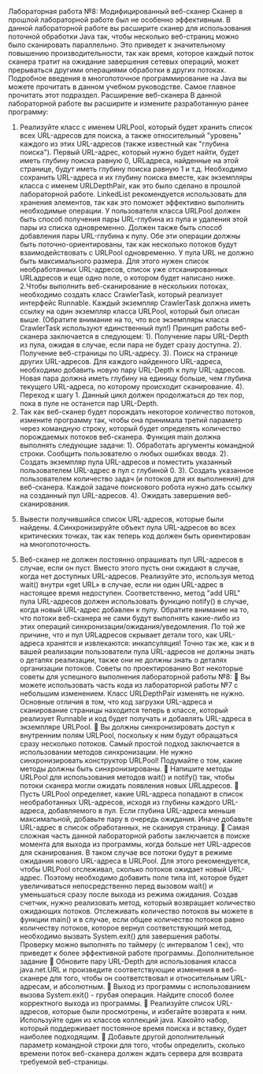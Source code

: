 Лабораторная работа №8: Модифицированный веб-сканер
Сканер в прошлой лабораторной работе был не особенно эффективным. В
данной лабораторной работе вы расширите сканер для использования поточной
обработки Java так, чтобы несколько веб-страниц можно было сканировать
параллельно. Это приведет к значительному повышению производительности,
так как время, которое каждый поток сканера тратит на ожидание завершения
сетевых операций, может прерываться другими операциями обработки в других
потоках.
Подробное введения в многопоточное программирование на Java вы
можете прочитать в данном учебном руководстве. Самое главное прочитать
этот подраздел.
Расширение веб-сканера
В данной лабораторной работе вы расширите и измените разработанную
ранее программу:
1. Реализуйте класс с именем URLPool, который будет хранить список
всех URL-адресов для поиска, а также относительный "уровень" каждого из
этих URL-адресов (также известный как "глубина поиска"). Первый URL-адрес,
который нужно будет найти, будет иметь глубину поиска равную 0, URLадреса, найденные на этой странице, будут иметь глубину поиска равную 1 и
т.д. Необходимо сохранить URL-адреса и их глубину поиска вместе, как
экземпляры класса с именем URLDepthPair, как это было сделано в прошлой
лабораторной работе. LinkedList рекомендуется использовать для хранения
элементов, так как это поможет эффективно выполнить необходимые операции.
У пользователя класса URLPool должен быть способ получения пары
URL-глубина из пула и удаления этой пары из списка одновременно. Должен
также быть способ добавления пары URL-глубина к пулу. Обе эти операции
должны быть поточно-ориентированы, так как несколько потоков будут
взаимодействовать с URLPool одновременно.
У пула URL не должно быть максимального размера. Для этого нужен
список необработанных URL-адресов, список уже отсканированных URLадресов и еще одно поле, о котором будет написано ниже.
2.Чтобы выполнить веб-сканирование в нескольких потоках, необходимо
создать класс CrawlerTask, который реализует интерфейс Runnable. Каждый
экземпляр CrawlerTask должна иметь ссылку на один экземпляр класса
URLPool, который был описан выше. (Обратите внимание на то, что все
экземпляры класса CrawlerTask используют единственный пул!) Принцип
работы веб-сканера заключается в следующем:
1). Получение пары URL-Depth из пула, ожидая в случае, если пара не
будет сразу доступна.
2). Получение веб-страницы по URL-адресу.
3). Поиск на странице других URL-адресов. Для каждого найденного
URL-адреса, необходимо добавить новую пару URL-Depth к пулу URL-адресов.
Новая пара должна иметь глубину на единицу больше, чем глубина текущего
URL-адреса, по которому происходит сканирование.
4). Переход к шагу 1.
Данный цикл должен продолжаться до тех пор, пока в пуле не останется
пар URL-Depth.
3. Так как веб-сканер будет порождать некоторое количество потоков,
измените программу так, чтобы она принимала третий параметр через
командную строку, который будет определять количество порождаемых
потоков веб-сканера. Функция main должна выполнять следующие задачи:
1). Обработать аргументы командной строки. Сообщить пользователю о
любых ошибках ввода.
2). Создать экземпляр пула URL-адресов и поместить указанный
пользователем URL-адрес в пул с глубиной 0.
3). Создать указанное пользователем количество задач (и потоков для их
выполнения) для веб-сканера. Каждой задаче поискового робота нужно дать
ссылку на созданный пул URL-адресов.
4). Ожидать завершения веб-сканирования.
5) Вывести получившийся список URL-адресов, которые были найдены.
4.Синхронизируйте объект пула URL-адресов во всех критических
точках, так как теперь код должен быть ориентирован на многопоточность.
5. Веб-сканер не должен постоянно опрашивать пул URL-адресов в
случае, если он пуст. Вместо этого пусть они ожидают в случае, когда нет
доступных URL-адресов. Реализуйте это, используя метод wait() внутри «get
URL» в случае, если ни один URL-адрес в настоящее время недоступен.
Соответственно, метод "add URL" пула URL-адресов должен использовать
функцию notify() в случае, когда новый URL-адрес добавлен к пулу.
Обратите внимание на то, что потоки веб-сканера не сами будут
выполнять какие-либо из этих операций
синхронизации/ожидания/уведомления. По той же причине, что и пул URLадресов скрывает детали того, как URL-адреса хранятся и извлекаются:
инкапсуляция! Точно так же, как и в вашей реализации пользователи пула
URL-адресов не должны знать о деталях реализации, также они не должны
знать о деталях организации потоков.
Советы по проектированию
Вот некоторые советы для успешного выполнения лабораторной работы
№8:
 Вы можете использовать часть кода из лабораторной работы №7 с
небольшим изменением. Класс URLDepthPair изменять не нужно. Основные
отличия в том, что код загрузки URL-адреса и сканирование страницы
находится теперь в классе, который реализует Runnable и код будет получать и
добавлять URL-адреса в экземпляре URLPool.
 Вы должны синхронизировать доступ к внутренним полям
URLPool, поскольку к ним будут обращаться сразу несколько потоков. Самый
простой подход заключается в использовании методов синхронизации. Не
нужно синхронизировать конструктор URLPool! Подумайте о том, какие
методы должны быть синхронизированы.
 Напишите методы URLPool для использования методов wait() и
notify() так, чтобы потоки сканера могли ожидать появления новых URLадресов.
 Пусть URLPool определяет, какие URL-адреса попадают в список
необработанных URL-адресов, исходя из глубины каждого URL-адреса,
добавляемого в пул. Если глубина URL-адреса меньше максимальной, добавьте
пару в очередь ожидания. Иначе добавьте URL-адрес в список обработанных,
не сканируя страницу.
 Самая сложная часть данной лабораторной работы заключается в
поиске момента для выхода из программы, когда больше нет URL-адресов для
сканирования. В таком случае все потоки будут в режиме ожидания нового
URL-адреса в URLPool. Для этого рекомендуется, чтобы URLPool отслеживал,
сколько потоков ожидает новый URL-адрес. Поэтому необходимо добавить
поле типа int, которое будет увеличиваться непосредственно перед вызовом
wait() и уменьшаться сразу после выхода из режима ожидания. Создав счетчик,
нужно реализовать метод, который возвращает количество ожидающих
потоков. Отслеживать количество потоков вы можете в функции main() и в
случае, если общее количество потоков равно количеству потоков, которое
вернул соответствующий метод, необходимо вызвать System.exit() для
завершения работы. Проверку можно выполнять по таймеру (с интервалом 1
сек), что приведет к более эффективной работе программы.
Дополнительное задание
 Обновите пару URL-Depth для использования класса java.net.URL и
произведите соответствующие изменения в веб-сканере для того, чтобы он
соответствовал и относительным URL-адресам, и абсолютным.
 Выход из программы с использованием вызова System.exit() -
грубая операция. Найдите способ более корректного выхода из программы.
 Реализуйте список URL-адресов, которые были просмотрены, и
избегайте возврата к ним. Используйте один из классов коллекций java. Какойто набор, который поддерживает постоянное время поиска и вставку, будет
наиболее подходящим.
 Добавьте другой дополнительный параметр командной строки для
того, чтобы определить, сколько времени поток веб-сканера должен ждать
сервера для возврата требуемой веб-страницы.
